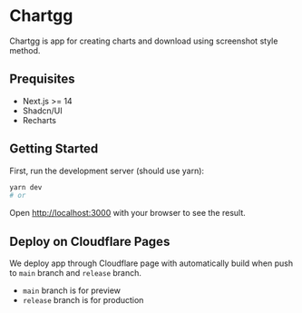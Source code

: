 # Chartgg

Chartgg is app for creating charts and download using screenshot style method.

## Prequisites

- Next.js >= 14
- Shadcn/UI
- Recharts

## Getting Started

First, run the development server (should use yarn):

```bash
yarn dev
# or
```

Open [http://localhost:3000](http://localhost:3000) with your browser to see the result.

## Deploy on Cloudflare Pages

We deploy app through Cloudflare page with automatically build when push to `main` branch and `release` branch.

- `main` branch is for preview
- `release` branch is for production

